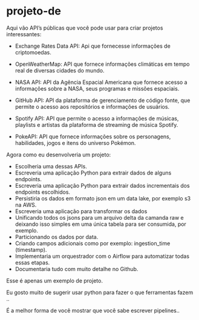 # projeto-de

Aqui vão API’s públicas que você pode usar para criar projetos interessantes:

- Exchange Rates Data API: Api que fornecesse informações de criptomoedas.

- OpenWeatherMap: API que fornece informações climáticas em tempo real de diversas cidades do mundo.

- NASA API: API da Agência Espacial Americana que fornece acesso a informações sobre a NASA, seus programas e missões espaciais.

- GitHub API: API da plataforma de gerenciamento de código fonte, que permite o acesso aos repositórios e informações de usuários.

- Spotify API: API que permite o acesso a informações de músicas, playlists e artistas da plataforma de streaming de música Spotify.

- PokeAPI: API que fornece informações sobre os personagens, habilidades, jogos e itens do universo Pokémon.

Agora como eu desenvolveria um projeto:
- Escolheria uma dessas APIs.
- Escreveria uma aplicação Python para extrair dados de alguns endpoints.
- Escreveria uma aplicação Python para extrair dados incrementais dos endpoints escolhidos.
- Persistiria os dados em formato json em um data lake, por exemplo s3 na AWS.
- Escreveria uma aplicação para transformar os dados
- Unificando todos os jsons para um arquivo delta da camanda raw e deixando isso simples em uma única tabela para ser consumida, por exemplo.
- Particionando os dados por data.
- Criando campos adicionais como por exemplo: ingestion_time (timestamp).
- Implementaria um orquestrador com o Airflow para automatizar todas essas etapas.
- Documentaria tudo com muito detalhe no Github.

Esse é apenas um exemplo de projeto.

Eu gosto muito de sugerir usar python para fazer o que ferramentas fazem ..

É a melhor forma de você mostrar que você sabe escrever pipelines..
